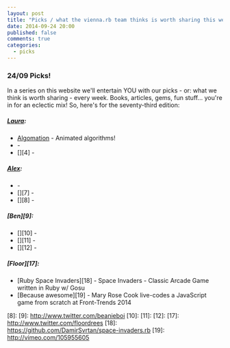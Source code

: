 ```yaml
---
layout: post
title: "Picks / what the vienna.rb team thinks is worth sharing this week"
date: 2014-09-24 20:00
published: false
comments: true
categories:
  - picks
---
```


### 24/09 Picks!

In a series on this website we'll entertain YOU with our picks - or: what we think is worth sharing - every week.
Books, articles, gems, fun stuff... you're in for an eclectic mix! So, here's for the seventy-third edition:

##### [Laura][1]:
  - [Algomation][2] - Animated algorithms!
  - [][3] -
  - [][4] -

##### [Alex][5]:
  - [][6] -
  - [][7] -
  - [][8] -

##### [Ben][9]:
  - [][10] -
  - [][11] -
  - [][12] -

##### [Floor][17]:
  - [Ruby Space Invaders][18] - Space Invaders - Classic Arcade Game written in Ruby w/ Gosu
  - [Because awesome][19] - Mary Rose Cook live-codes a JavaScript game from scratch at Front-Trends 2014


[1]: http://www.twitter.com/alicetragedy
[2]: http://www.algomation.com
[3]:
[4]:
[5]: http://www.twitter.com/alexandertacho
[6]:
[7]:
[8]:
[9]: http://www.twitter.com/beanieboi
[10]:
[11]:
[12]:
[17]: http://www.twitter.com/floordrees
[18]: https://github.com/DamirSvrtan/space-invaders.rb
[19]: http://vimeo.com/105955605
